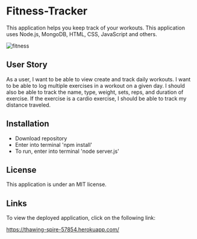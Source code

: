 # Fitness-Tracker

This application helps you keep track of your workouts. This application uses Node.js, MongoDB, HTML, CSS, JavaScript and others.

![fitness](https://user-images.githubusercontent.com/73720274/141910139-6f32e11e-3b7c-4eb2-91c2-bac3e389e9b2.png)


## User Story

As a user, I want to be able to view create and track daily workouts. I want to be able to log multiple exercises in a workout on a given day. I should also be able to track the name, type, weight, sets, reps, and duration of exercise. If the exercise is a cardio exercise, I should be able to track my distance traveled.

## Installation

- Download repository
- Enter into terminal 'npm install'
- To run, enter into terminal 'node server.js'

## License

This application is under an MIT license.

## Links

To view the deployed application, click on the following link:

https://thawing-spire-57854.herokuapp.com/
